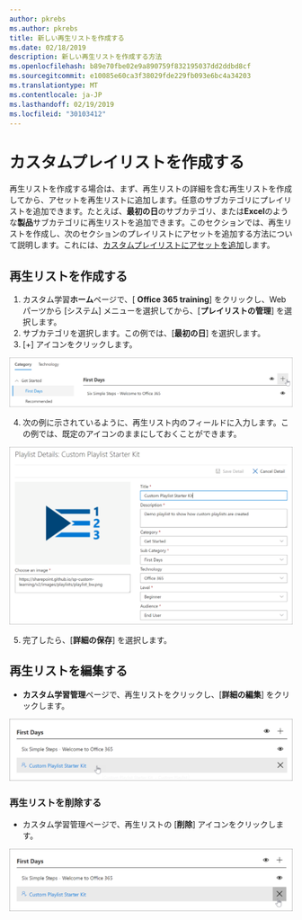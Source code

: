 ```yaml
---
author: pkrebs
ms.author: pkrebs
title: 新しい再生リストを作成する
ms.date: 02/18/2019
description: 新しい再生リストを作成する方法
ms.openlocfilehash: b89e70fbe02e9a890759f832195037dd2ddbd8cf
ms.sourcegitcommit: e10085e60ca3f38029fde229fb093e6bc4a34203
ms.translationtype: MT
ms.contentlocale: ja-JP
ms.lasthandoff: 02/19/2019
ms.locfileid: "30103412"
---
```

# <a name="create-a-custom-playlist"></a>カスタムプレイリストを作成する

再生リストを作成する場合は、まず、再生リストの詳細を含む再生リストを作成してから、アセットを再生リストに追加します。任意のサブカテゴリにプレイリストを追加できます。たとえば、**最初の日**のサブカテゴリ、または**Excel**のような**製品**サブカテゴリに再生リストを追加できます。このセクションでは、再生リストを作成し、次のセクションのプレイリストにアセットを追加する方法について説明します。これには、[カスタムプレイリストにアセットを追加](custom_addassets.md)します。

## <a name="create-a-playlist"></a>再生リストを作成する 

1. カスタム学習**ホーム**ページで、[ **Office 365 training**] をクリックし、Web パーツから [システム] メニューを選択してから、[**プレイリストの管理**] を選択します。 
2. サブカテゴリを選択します。この例では、[**最初の日**] を選択します。  
3. [+] アイコンをクリックします。  

![cg-newplaylistbtn](media/cg-newplaylistbtn.png)

4.  次の例に示されているように、再生リスト内のフィールドに入力します。この例では、既定のアイコンのままにしておくことができます。 

![cg-newplaylistdetails](media/cg-newplaylistdetails.png)

5.  完了したら、[**詳細の保存**] を選択します。 

## <a name="edit-a-playlist"></a>再生リストを編集する

- **カスタム学習管理**ページで、再生リストをクリックし、[**詳細の編集**] をクリックします。  

![cg-editplaylist](media/cg-editplaylist.png)

### <a name="delete-a-playlist"></a>再生リストを削除する

- カスタム学習管理ページで、再生リストの [**削除**] アイコンをクリックします。  

![cg-deleteplaylist](media/cg-deleteplaylist.png)